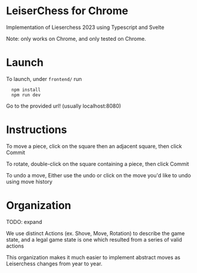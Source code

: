 # LeiserChess for Chrome 
Implementation of Lieserchess 2023 using Typescript and Svelte

Note: only works on Chrome, and only tested on Chrome.

# Launch
To launch, under `frontend/` run
```
  npm install
  npm run dev
```
Go to the provided url! (usually localhost:8080)


# Instructions 
To move a piece, click on the square then an adjacent square, then click Commit

To rotate, double-click on the square containing a piece, then click Commit

To undo a move, Either use the undo or click on the move you'd like to undo using move history

# Organization 
TODO: expand

We use distinct Actions (ex. Shove, Move, Rotation) to describe the game state, and a legal game state is one which resulted from a series of valid actions

This organization makes it much easier to implement abstract moves as Leiserchess changes from year to year.

